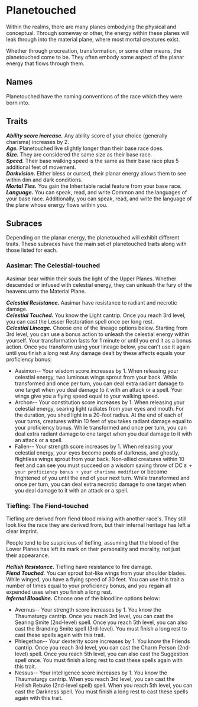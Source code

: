 # Planetouched
Within the realms, there are many planes embodying the physical and conceptual. Through someway or other, the energy within these planes will leak through into the material plane, where most mortal creatures exist.

Whether through procreation, transformation, or some other means, the planetouched come to be. They often embody some aspect of the planar energy that flows through them.

## Names
Planetouched have the naming conventions of the race which they were born into.

## Traits
***Ability score increase.*** Any ability score of your choice (generally charisma) increases by 2.<br>
***Age.*** Planetouched live slightly longer than their base race does.<br>
***Size.*** They are considered the same size as their base race.<br>
***Speed.*** Their base walking speed is the same as their base race plus 5 additional feet of movement.<br>
***Darkvision.*** Either bless or cursed, their planar energy allows them to see within dim and dark conditions.<br>
***Mortal Ties.*** You gain the <span class="md-tag">Inheritable</span> racial feature from your base race.<br>
***Language.*** You can speak, read, and write Common and the languages of your base race. Additionally, you can speak, read, and write the language of the plane whose energy flows within you.

## Subraces
Depending on the planar energy, the planetouched will exhibit different traits. These subraces have the main set of planetouched traits along with those listed for each.

### Aasimar: The Celestial-touched
Aasimar bear within their souls the light of the Upper Planes. Whether descended or infused with celestial energy, they can unleash the fury of the heavens unto the Material Plane.

***Celestial Resistance.*** Aasimar have resistance to radiant and necrotic damage.<br>
***Celestial Touched.*** You know the Light cantrip. Once you reach 3rd level, you can cast the Lesser Restoration spell once per long rest.<br>
***Celestial Lineage.*** Choose one of the lineage options below. Starting from 3rd level, you can use a bonus action to unleash the celestial energy within yourself. Your transformation lasts for 1 minute or until you end it as a bonus action. Once you transform using your lineage below, you can't use it again until you finish a long rest Any damage dealt by these affects equals your proficiency bonus:

* Aasimon-- Your wisdom score increases by 1. When releasing your celestial energy, two luminous wings sprout from your back. While transformed and once per turn, you can deal extra radiant damage to one target when you deal damage to it with an attack or a spell. Your wings give you a flying speed equal to your walking speed.
* Archon-- Your constitution score increases by 1. When releasing your celestial energy, searing light radiates from your eyes and mouth. For the duration, you shed light in a 20-foot radius. At the end of each of your turns, creatures within 10 feet of you takes radiant damage equal to your proficiency bonus. While transformed and once per turn, you can deal extra radiant damage to one target when you deal damage to it with an attack or a spell.
* Fallen-- Your strength score increases by 1. When releasing your celestial energy, your eyes become pools of darkness, and ghostly, flightless wings sprout from your back. Non-allied creatures within 10 feet and can see you must succeed on a wisdom saving throw of DC `8 + your proficiency bonus + your charisma modifier` or become frightened of you until the end of your next turn. While transformed and once per turn, you can deal extra necrotic damage to one target when you deal damage to it with an attack or a spell.

### Tiefling: The Fiend-touched
Tiefling are derived from fiend blood mixing with another race's. They still look like the race they are derived from, but their infernal heritage has left a clear imprint.

People tend to be suspicious of tiefling, assuming that the blood of the Lower Planes has left its mark on their personality and morality, not just their appearance.

***Hellish Resistance.*** Tiefling have resistance to fire damage.<br>
***Fiend Touched.*** You can sprout bat-like wings from your shoulder blades. While winged, you have a flying speed of 30 feet. You can use this trait a number of times equal to your proficiency bonus, and you regain all expended uses when you finish a long rest.<br>
***Infernal Bloodline.*** Choose one of the bloodline options below:

* Avernus-- Your strength score increases by 1. You know the Thaumaturgy cantrip. Once you reach 3rd level, you can cast the Searing Smite (2nd-level) spell. Once you reach 5th level, you can also cast the Branding Smite spell (3rd-level). You must finish a long rest to cast these spells again with this trait.
* Phlegethon-- Your dexterity score increases by 1. You know the Friends cantrip. Once you reach 3rd level, you can cast the Charm Person (2nd-level) spell. Once you reach 5th level, you can also cast the Suggestion spell once. You must finish a long rest to cast these spells again with this trait.
* Nessus-- Your intelligence score increases by 1. You know the Thaumaturgy cantrip. When you reach 3rd level, you can cast the Hellish Rebuke (2nd-level spell) spell. When you reach 5th level, you can cast the Darkness spell. You must finish a long rest to cast these spells again with this trait.